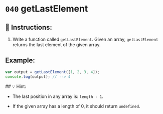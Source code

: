 # `040` getLastElement

## 📝 Instructions:

1. Write a function called `getLastElement`. Given an array, `getLastElement` returns the last element of the given array.

## Example:

```Javascript
var output = getLastElement([1, 2, 3, 4]);
console.log(output); // --> 4
```

## 💡 Hint:

+ The last position in any array is: `length - 1`.

+ If the given array has a length of 0, it should return `undefined`.